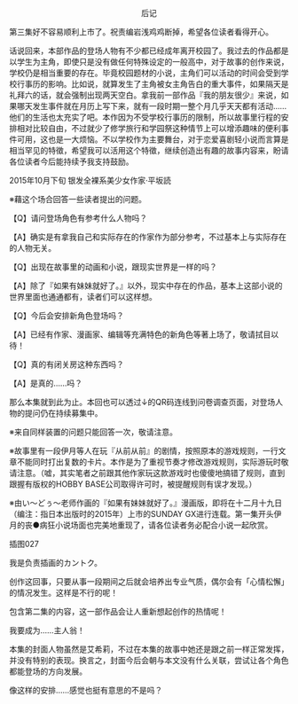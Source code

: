 <p align="center">后记</p>

第三集好不容易顺利上市了。祝责编岩浅鸡鸡断掉，希望各位读者看得开心。

话说回来，本部作品的登场人物有不少都已经成年离开校园了。我过去的作品都是以学生为主角，即使只是没有做任何特殊设定的一般高中，对于故事的创作来说，学校仍是相当重要的存在。毕竟校园题材的小说，主角们可以活动的时间会受到学校行事历的影响。比如说，就算发生了主角被女主角告白的重大事件，如果隔天是礼拜六的话，就会强制出现两天空白。拿我前一部作品『我的朋友很少』来说，如果哪天发生事件就在月历上写下来，就有一段时期一整个月几乎天天都有活动……他们的生活也太充实了吧。本作因为不受学校行事历的限制，所以故事里行程的安排相对比较自由，不过就少了修学旅行和学园祭这种情节上可以增添趣味的便利事件可用，这也是一大烦恼。不以学校作为主要舞台，对于恋爱喜剧轻小说而言算是相当罕见的特徵，希望我可以活用这个特徵，继续创造出有趣的故事内容来，盼请各位读者今后能持续予我支持鼓励。

2015年10月下旬 银发全裸系美少女作家‧平坂読

※藉这个场合回答一些读者提出的问题。

【Q】请问登场角色有参考什么人物吗？

【A】确实是有拿我自己和实际存在的作家作为部分参考，不过基本上与实际存在的人物无关。

【Q】出现在故事里的动画和小说，跟现实世界是一样的吗？

【A】除了『如果有妹妹就好了。』以外，现实中存在的作品，基本上这部小说的世界里面也通通都有，读者们可以这样想。

【Q】今后会安排新角色登场吗？

【A】已经有作家、漫画家、编辑等充满特色的新角色等著上场了，敬请拭目以待！

【Q】真的有闭关房这种东西吗？

【A】是真的……吗？

那么本集就到此为止。本回也可以透过↓的QR码连线到问卷调查页面，对登场人物的提问仍在持续募集中。

※来自同样装置的问题只能回答一次，敬请注意。



※故事里有一段伊月等人在玩『从前从前』的剧情，按照原本的游戏规则，一行文章不能同时打出复数的卡片。本作是为了重视节奏才修改游戏规则，实际游玩时敬请注意。（嘘，其实笔者之前跟其他作家玩这款游戏时也傻傻地搞错了规则，直到跟握有版权的HOBBY BASE公司取得许可时，被提醒规则有误才发现。）

※由い～どぅ～老师作画的『如果有妹妹就好了。』漫画版，即将在十二月十九日（编注：指日本出版时的2015年）上市的SUNDAY GX进行连载。第一集开头伊月的丧●病狂小说场面也完美地重现了，请各位读者务必配合小说一起欣赏。

插图027

我是负责插画的カントク。

创作这回事，只要从事一段期间之后就会培养出专业气质，偶尔会有「心情松懈」的情况发生。这样是不行的呢！

包含第二集的内容，这一部作品会让人重新想起创作的热情呢！

我要成为……主人翁！

本集的封面人物虽然是艾希莉，不过在本集的故事中她还是跟之前一样正常发挥，并没有特别的表现。换言之，封面今后会朝与本文没有什么关联，尝试让各个角色都能登场的方向发展。

像这样的安排……感觉也挺有意思的不是吗？

